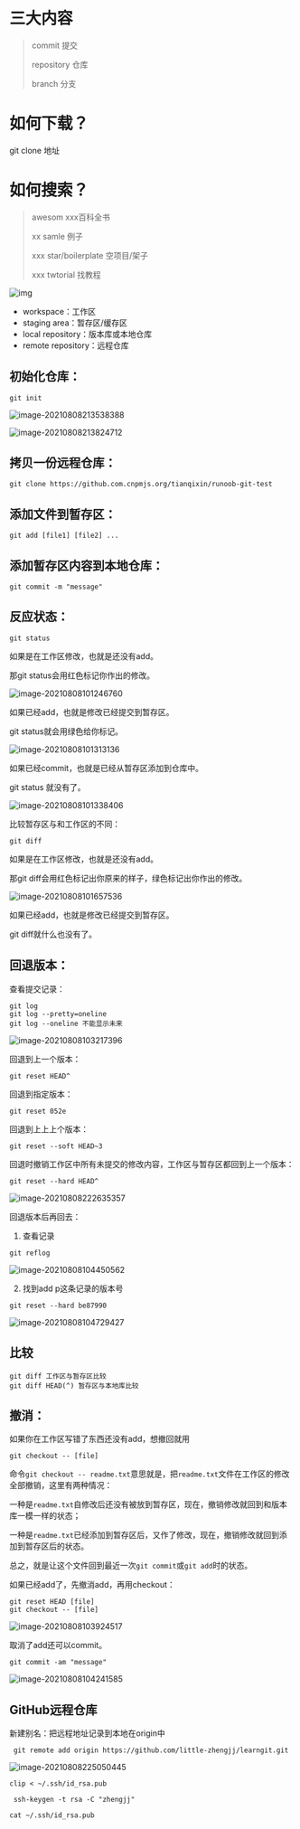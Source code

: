 # 三大内容

> commit 提交
>
> repository 仓库
>
> branch 分支

# 如何下载？

git clone 地址

# 如何搜索？

> awesom xxx百科全书
>
> xx samle 例子
>
> xxx star/boilerplate 空项目/架子
>
> xxx twtorial 找教程

![img](https://i.loli.net/2021/08/08/RmGNUxkife9Bpb3.jpg)

- workspace：工作区
- staging area：暂存区/缓存区
- local repository：版本库或本地仓库
- remote repository：远程仓库

## 初始化仓库：

```shell
git init
```

![image-20210808213538388](https://i.loli.net/2021/08/08/YdFAVNthRGgyQk6.png)

![image-20210808213824712](https://i.loli.net/2021/08/08/oZJT64yvC81fqiU.png)

## 拷贝一份远程仓库：

```shell
git clone https://github.com.cnpmjs.org/tianqixin/runoob-git-test
```

## 添加文件到暂存区：

```shell
git add [file1] [file2] ...
```

## 添加暂存区内容到本地仓库：

```shell
git commit -m "message"
```

## 反应状态：

```shell
git status
```

如果是在工作区修改，也就是还没有add。

那git status会用红色标记你作出的修改。

![image-20210808101246760](https://i.loli.net/2021/08/08/I67Chib5F8BsUaM.png)

如果已经add，也就是修改已经提交到暂存区。

git status就会用绿色给你标记。

![image-20210808101313136](https://i.loli.net/2021/08/08/hdQAVbOxHfY7o84.png)

如果已经commit，也就是已经从暂存区添加到仓库中。

git status 就没有了。

![image-20210808101338406](https://i.loli.net/2021/08/08/ugHlxeRwUGjpKtQ.png)

比较暂存区与和工作区的不同：

```shell
git diff
```

如果是在工作区修改，也就是还没有add。

那git diff会用红色标记出你原来的样子，绿色标记出你作出的修改。

![image-20210808101657536](https://i.loli.net/2021/08/08/mXu5ZJpyU1AtMCS.png)

如果已经add，也就是修改已经提交到暂存区。

git diff就什么也没有了。

## 回退版本：

查看提交记录：

```shell
git log
git log --pretty=oneline
git log --oneline 不能显示未来
```

![image-20210808103217396](https://i.loli.net/2021/08/08/earLDwcjyHEXRod.png)

回退到上一个版本：

```shell
git reset HEAD^
```

回退到指定版本：

```shell
git reset 052e
```

回退到上上上个版本：

```shell
git reset --soft HEAD~3
```

回退时撤销工作区中所有未提交的修改内容，工作区与暂存区都回到上一个版本：

```shell
git reset --hard HEAD^
```

![image-20210808222635357](https://i.loli.net/2021/08/08/AzkDS4jmHV7oWbR.png)



回退版本后再回去：

1. 查看记录

```shell
git reflog
```

![image-20210808104450562](https://i.loli.net/2021/08/08/xfwK1tbiaXgQekE.png)

2. 找到add p这条记录的版本号

```shell
git reset --hard be87990
```

![image-20210808104729427](https://i.loli.net/2021/08/08/BpGIiEL3QWgjMOZ.png)

## 比较

```shell
git diff 工作区与暂存区比较
git diff HEAD(^) 暂存区与本地库比较
```



## 撤消：

如果你在工作区写错了东西还没有add，想撤回就用

```shell
git checkout -- [file]
```

命令`git checkout -- readme.txt`意思就是，把`readme.txt`文件在工作区的修改全部撤销，这里有两种情况：

一种是`readme.txt`自修改后还没有被放到暂存区，现在，撤销修改就回到和版本库一模一样的状态；

一种是`readme.txt`已经添加到暂存区后，又作了修改，现在，撤销修改就回到添加到暂存区后的状态。

总之，就是让这个文件回到最近一次`git commit`或`git add`时的状态。

如果已经add了，先撤消add，再用checkout：

```shell
git reset HEAD [file]
git checkout -- [file]
```



![image-20210808103924517](https://i.loli.net/2021/08/08/mIlz59iBouwPkAq.png)

取消了add还可以commit。

```shell
git commit -am "message"
```

![image-20210808104241585](https://i.loli.net/2021/08/08/ItybJ5PvcH1Qerm.png)

## GitHub远程仓库

新建别名：把远程地址记录到本地在origin中

```shell
 git remote add origin https://github.com/little-zhengjj/learngit.git
```



![image-20210808225050445](https://i.loli.net/2021/08/08/3cMhrw1CjeVHWEF.png)

```shell
clip < ~/.ssh/id_rsa.pub
```

```shell
 ssh-keygen -t rsa -C "zhengjj"
```

```shell
cat ~/.ssh/id_rsa.pub
```

